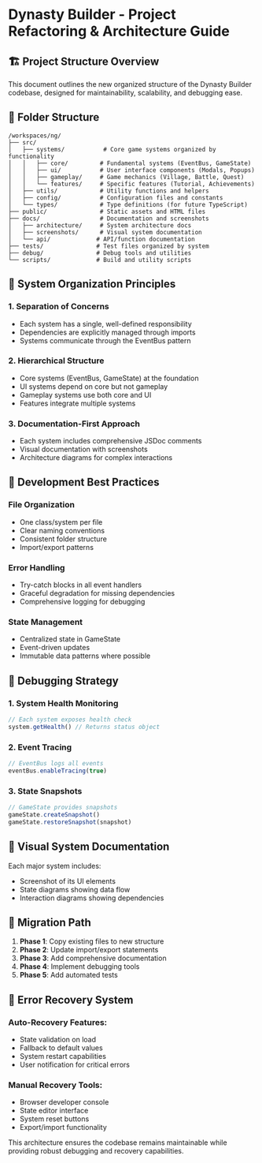 # Dynasty Builder - Project Refactoring & Architecture Guide

## 🏗️ Project Structure Overview

This document outlines the new organized structure of the Dynasty Builder codebase, designed for maintainability, scalability, and debugging ease.

## 📁 Folder Structure

```
/workspaces/ng/
├── src/
│   ├── systems/           # Core game systems organized by functionality
│   │   ├── core/         # Fundamental systems (EventBus, GameState)
│   │   ├── ui/           # User interface components (Modals, Popups)
│   │   ├── gameplay/     # Game mechanics (Village, Battle, Quest)
│   │   └── features/     # Specific features (Tutorial, Achievements)
│   ├── utils/            # Utility functions and helpers
│   ├── config/           # Configuration files and constants
│   └── types/            # Type definitions (for future TypeScript)
├── public/               # Static assets and HTML files
├── docs/                 # Documentation and screenshots
│   ├── architecture/     # System architecture docs
│   ├── screenshots/      # Visual system documentation
│   └── api/             # API/function documentation
├── tests/               # Test files organized by system
├── debug/               # Debug tools and utilities
└── scripts/             # Build and utility scripts
```

## 🎯 System Organization Principles

### 1. **Separation of Concerns**
- Each system has a single, well-defined responsibility
- Dependencies are explicitly managed through imports
- Systems communicate through the EventBus pattern

### 2. **Hierarchical Structure**
- Core systems (EventBus, GameState) at the foundation
- UI systems depend on core but not gameplay
- Gameplay systems use both core and UI
- Features integrate multiple systems

### 3. **Documentation-First Approach**
- Each system includes comprehensive JSDoc comments
- Visual documentation with screenshots
- Architecture diagrams for complex interactions

## 🔧 Development Best Practices

### File Organization
- One class/system per file
- Clear naming conventions
- Consistent folder structure
- Import/export patterns

### Error Handling
- Try-catch blocks in all event handlers
- Graceful degradation for missing dependencies
- Comprehensive logging for debugging

### State Management
- Centralized state in GameState
- Event-driven updates
- Immutable data patterns where possible

## 🐛 Debugging Strategy

### 1. **System Health Monitoring**
```javascript
// Each system exposes health check
system.getHealth() // Returns status object
```

### 2. **Event Tracing**
```javascript
// EventBus logs all events
eventBus.enableTracing(true)
```

### 3. **State Snapshots**
```javascript
// GameState provides snapshots
gameState.createSnapshot()
gameState.restoreSnapshot(snapshot)
```

## 📸 Visual System Documentation

Each major system includes:
- Screenshot of its UI elements
- State diagrams showing data flow
- Interaction diagrams showing dependencies

## 🔄 Migration Path

1. **Phase 1**: Copy existing files to new structure
2. **Phase 2**: Update import/export statements
3. **Phase 3**: Add comprehensive documentation
4. **Phase 4**: Implement debugging tools
5. **Phase 5**: Add automated tests

## 🚨 Error Recovery System

### Auto-Recovery Features:
- State validation on load
- Fallback to default values
- System restart capabilities
- User notification for critical errors

### Manual Recovery Tools:
- Browser developer console
- State editor interface
- System reset buttons
- Export/import functionality

This architecture ensures the codebase remains maintainable while providing robust debugging and recovery capabilities.
